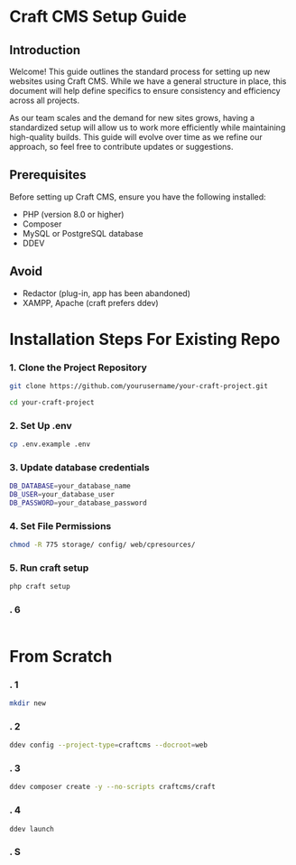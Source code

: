 # Craft CMS Setup Guide  

## Introduction  
Welcome! This guide outlines the standard process for setting up new websites using Craft CMS. While we have a general structure in place, this document will help define specifics to ensure consistency and efficiency across all projects.  

As our team scales and the demand for new sites grows, having a standardized setup will allow us to work more efficiently while maintaining high-quality builds. This guide will evolve over time as we refine our approach, so feel free to contribute updates or suggestions.  
 
## Prerequisites  
Before setting up Craft CMS, ensure you have the following installed:  
- PHP (version 8.0 or higher)  
- Composer  
- MySQL or PostgreSQL database  
- DDEV

## Avoid
- Redactor (plug-in, app has been abandoned)
- XAMPP, Apache (craft prefers ddev)

# Installation Steps For Existing Repo  

### 1. Clone the Project Repository  
```sh
git clone https://github.com/yourusername/your-craft-project.git

cd your-craft-project
```
### 2. Set Up .env
```sh
cp .env.example .env
```

### 3. Update database credentials
```sh
DB_DATABASE=your_database_name  
DB_USER=your_database_user  
DB_PASSWORD=your_database_password  
```
### 4. Set File Permissions
```sh
chmod -R 775 storage/ config/ web/cpresources/
```

### 5. Run craft setup
```sh
php craft setup
```

### . 6
```sh

```

# From Scratch

### . 1
```sh
mkdir new
```

### . 2
```sh
ddev config --project-type=craftcms --docroot=web
```

### . 3
```sh
ddev composer create -y --no-scripts craftcms/craft
```

### . 4
```sh
ddev launch
```


### . S
```sh

```
